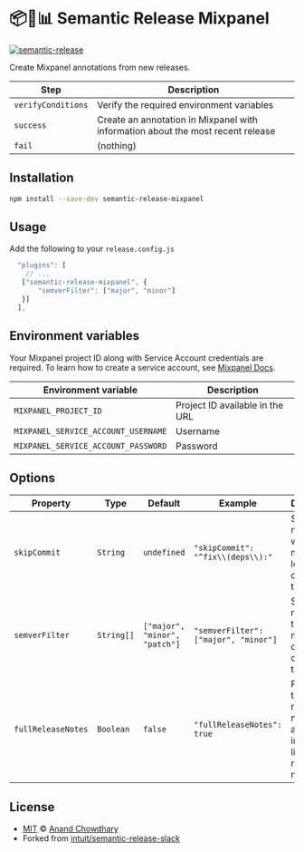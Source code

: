 # 📦🚀📊 Semantic Release Mixpanel

[![semantic-release](https://img.shields.io/badge/%20%20%F0%9F%93%A6%F0%9F%9A%80-semantic--release-e10079.svg)](https://github.com/semantic-release/semantic-release)

Create Mixpanel annotations from new releases.

| Step               | Description                                                                     |
| ------------------ | ------------------------------------------------------------------------------- |
| `verifyConditions` | Verify the required environment variables                                       |
| `success`          | Create an annotation in Mixpanel with information about the most recent release |
| `fail`             | (nothing)                                                                       |

## Installation

```sh
npm install --save-dev semantic-release-mixpanel
```

## Usage

Add the following to your `release.config.js`

```js
  "plugins": [
    // ...
   ["semantic-release-mixpanel", {
       "semverFilter": ["major", "minor"]
   }]
  ],
```

## Environment variables

Your Mixpanel project ID along with Service Account credentials are required. To learn how to create a service account, see [Mixpanel Docs](https://developer.mixpanel.com/reference/service-accounts).

| Environment variable                | Description                     |
| ----------------------------------- | ------------------------------- |
| `MIXPANEL_PROJECT_ID`               | Project ID available in the URL |
| `MIXPANEL_SERVICE_ACCOUNT_USERNAME` | Username                        |
| `MIXPANEL_SERVICE_ACCOUNT_PASSWORD` | Password                        |

## Options

| Property           | Type       | Default                       | Example                              | Description                                                                              |
| ------------------ | ---------- | ----------------------------- | ------------------------------------ | ---------------------------------------------------------------------------------------- |
| `skipCommit`       | `String`   | `undefined`                   | `"skipCommit": "^fix\\(deps\\):"`    | Skips notifying when `regex` matches at least one commit in the release                  |
| `semverFilter`     | `String[]` | `["major", "minor", "patch"]` | `"semverFilter": ["major", "minor"]` | Skips releases that do not match one of the configured types                             |
| `fullReleaseNotes` | `Boolean`  | `false`                       | `"fullReleaseNotes": true`           | Provides the full release notes in the annotation instead of a link to the release notes |

## License

- [MIT](./LICENSE) © [Anand Chowdhary](https://anandchowdhary.com)
- Forked from [intuit/semantic-release-slack](https://github.com/intuit/semantic-release-slack)
